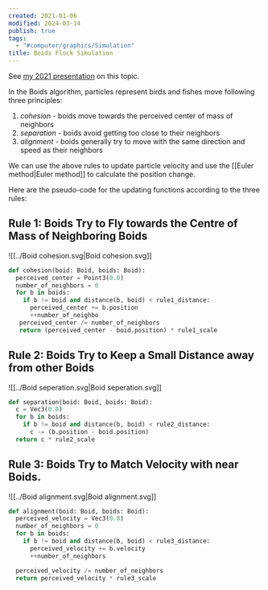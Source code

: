 ```yaml
---
created: 2021-01-06
modified: 2024-03-14
publish: true
tags:
  - "#computer/graphics/Simulation"
title: Boids Flock Simulation
---
```

See [my 2021 presentation](https://www.youtube.com/watch?v=PPsP1unDkSg) on this topic.

In the Boids algorithm, particles represent birds and fishes move following three principles:

1. *cohesion* - boids move towards the perceived center of mass of neighbors
2. *separation* - boids avoid getting too close to their neighbors
3. *alignment* - boids generally try to move with the same direction and speed as their neighbors

We can use the above rules to update particle velocity and use the [[Euler method|Euler method]] to calculate the position change.

Here are the pseudo-code for the updating functions according to the three rules:

## Rule 1: Boids Try to Fly towards the Centre of Mass of Neighboring Boids
![[../Boid cohesion.svg|Boid cohesion.svg]]
``` python
def cohesion(boid: Boid, boids: Boid):
  perceived_center = Point3(0.0)
  number_of_neighbors = 0
  for b in boids:
    if b != boid and distance(b, boid) < rule1_distance:
      perceived_center += b.position
      ++number_of_neighbo
   perceived_center /= number_of_neighbors
   return (perceived_center - boid.position) * rule1_scale
```

## Rule 2: Boids Try to Keep a Small Distance away from other Boids
![[../Boid seperation.svg|Boid seperation.svg]]
``` python
def separation(boid: Boid, boids: Boid):
  c = Vec3(0.0)
  for b in boids:
    if b != boid and distance(b, boid) < rule2_distance:
      c -= (b.position - boid.position)
  return c * rule2_scale
```

## Rule 3: Boids Try to Match Velocity with near Boids.
![[../Boid alignment.svg|Boid alignment.svg]]
``` python
def alignment(boid: Boid, boids: Boid):
  perceived_velocity = Vec3(0.0)
  number_of_neighbors = 0
  for b in boids:
    if b != boid and distance(b, boid) < rule3_distance:
      perceived_velocity += b.velocity
      ++number_of_neighbors

  perceived_velocity /= number_of_neighbors
  return perceived_velocity * rule3_scale
```